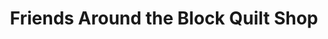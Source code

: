 ---
title: "Friends Around the Block Quilt Shop"
url: /colusa/friends-around-the-block-quilt-shop/
shop: sewing
---